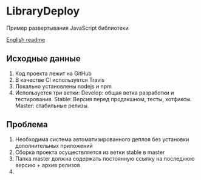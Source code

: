 # LibraryDeploy
Пример развертывания JavaScript библиотеки

[English readme](https://github.com/capinemo/LibraryDeploy/blob/master/README.md)

## Исходные данные
1. Код проекта лежит на GitHub
2. В качестве CI используется Travis
3. Локально установлены nodejs и npm
4. Используется три ветки: Develop: общая ветка разработки и тестирования. Stable: Версия перед продакшном, тесты, хотфиксы. Master: стабильные релизы.

## Проблема
1. Необходима система автоматизированного деплоя без установки дополнительных приложений
2. Сборка проекта осуществляется из ветки stable в master
3. Папка master должна содержать постоянную ссылку на последнюю версию + архив релизов
4.
